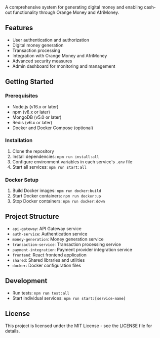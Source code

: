 A comprehensive system for generating digital money and enabling cash-out functionality through Orange Money and AfriMoney.

## Features

- User authentication and authorization
- Digital money generation
- Transaction processing
- Integration with Orange Money and AfriMoney
- Advanced security measures
- Admin dashboard for monitoring and management

## Getting Started

### Prerequisites

- Node.js (v16.x or later)
- npm (v8.x or later)
- MongoDB (v5.0 or later)
- Redis (v6.x or later)
- Docker and Docker Compose (optional)

### Installation

1. Clone the repository
2. Install dependencies: `npm run install:all`
3. Configure environment variables in each service's `.env` file
4. Start all services: `npm run start:all`

### Docker Setup

1. Build Docker images: `npm run docker:build`
2. Start Docker containers: `npm run docker:up`
3. Stop Docker containers: `npm run docker:down`

## Project Structure

- `api-gateway`: API Gateway service
- `auth-service`: Authentication service
- `money-generation`: Money generation service
- `transaction-service`: Transaction processing service
- `payment-integration`: Payment provider integration service
- `frontend`: React frontend application
- `shared`: Shared libraries and utilities
- `docker`: Docker configuration files

## Development

- Run tests: `npm run test:all`
- Start individual services: `npm run start:[service-name]`

## License

This project is licensed under the MIT License - see the LICENSE file for details.